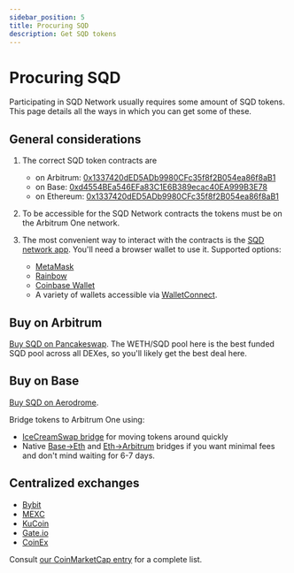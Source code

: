 ```yaml
---
sidebar_position: 5
title: Procuring SQD
description: Get SQD tokens
---
```


# Procuring SQD

Participating in SQD Network usually requires some amount of SQD tokens. This page details all the ways in which you can get some of these.

## General considerations

1. The correct SQD token contracts are
   - on Arbitrum: [0x1337420dED5ADb9980CFc35f8f2B054ea86f8aB1](https://arbiscan.io/address/0x1337420dED5ADb9980CFc35f8f2B054ea86f8aB1)
   - on Base: [0xd4554BEa546EFa83C1E6B389ecac40EA999B3E78](https://basescan.org/address/0xd4554bea546efa83c1e6b389ecac40ea999b3e78)
   - on Ethereum: [0x1337420dED5ADb9980CFc35f8f2B054ea86f8aB1](https://etherscan.io/token/0x1337420ded5adb9980cfc35f8f2b054ea86f8ab1)

2. To be accessible for the SQD Network contracts the tokens must be on the Arbitrum One network.

3. The most convenient way to interact with the contracts is the [SQD network app](https://network.subsquid.io). You'll need a browser wallet to use it. Supported options:
   - [MetaMask](https://metamask.io)
   - [Rainbow](https://rainbow.me)
   - [Coinbase Wallet](https://www.coinbase.com/wallet)
   - A variety of wallets accessible via [WalletConnect](https://walletconnect.network).

## Buy on Arbitrum

[Buy SQD on Pancakeswap](https://pancakeswap.finance/?chain=arb&outputCurrency=0x1337420dED5ADb9980CFc35f8f2B054ea86f8aB1). The WETH/SQD pool here is the best funded SQD pool across all DEXes, so you'll likely get the best deal here.

## Buy on Base

[Buy SQD on Aerodrome](https://aerodrome.finance/swap?from=0x833589fcd6edb6e08f4c7c32d4f71b54bda02913&to=0xd4554bea546efa83c1e6b389ecac40ea999b3e78&chain0=8453&chain1=8453).

Bridge tokens to Arbitrum One using:
- [IceCreamSwap bridge](https://icecreamswap.com/bridge?chain=base) for moving tokens around quickly
- Native [Base->Eth](https://bridge.base.org) and [Eth->Arbitrum](https://bridge.arbitrum.io/?destinationChain=arbitrum-one&sourceChain=ethereum&token=0x1337420ded5adb9980cfc35f8f2b054ea86f8ab1) bridges if you want minimal fees and don't mind waiting for 6-7 days.

## Centralized exchanges

- [Bybit](https://www.bybit.com/en-US/trade/spot/SQD/USDT)
- [MEXC](https://www.mexc.com/exchange/SQD_USDT)
- [KuCoin](https://www.kucoin.com/trade/SQD-USDT)
- [Gate.io](https://www.gate.io/trade/SQD_USDT)
- [CoinEx](https://www.coinex.com/en/exchange/sqd-usdt)

Consult [our CoinMarketCap entry](https://coinmarketcap.com/currencies/subsquid/) for a complete list.
